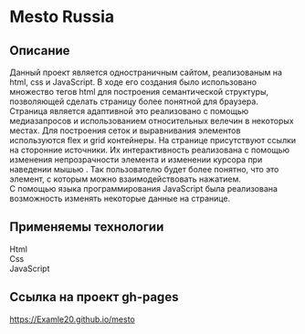 # Mesto Russia
## Описание
Данный проект является одностраничным сайтом, реализованым на html, css и JavaScript.
В ходе его создания было использовано множество тегов html для построения семантической структуры, позволяющей сделать страницу более понятной для браузера.
<br>
Страница является адаптивной это реализовано с помощью медиазапросов и использованием относительных велечин в некоторых местах. Для построения сеток и выравнивания элементов используются flex и grid контейнеры. На странице присутствуют ссылки на сторонние источники. Их интерактивность
реализована с помощью изменения непрозрачности элемента и изменении курсора при наведении мышью . Так пользователю будет более понятно, что это элемент, с которым можно взаимодействовать нажатием.
<br>
С помощью языка программирования JavaScript была реализована возможность изменять некоторые данные на странице.
## Применяемы технологии
Html
<br>
Css
<br>
JavaScript
## Ссылка на проект gh-pages
https://Examle20.github.io/mesto

